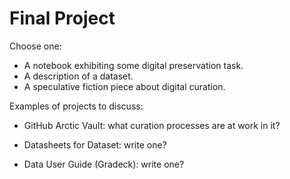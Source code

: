 # Final Project

Choose one:

* A notebook exhibiting some digital preservation task.
* A description of a dataset.
* A speculative fiction piece about digital curation.

Examples of projects to discuss:

* GitHub Arctic Vault: what curation processes are at work in it?

* Datasheets for Dataset: write one?

* Data User Guide (Gradeck): write one?
